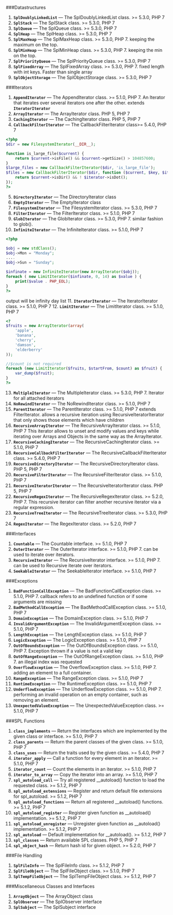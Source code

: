 ###Datastructures
1. **`SplDoublyLinkedList`** — The SplDoublyLinkedList class. >= 5.3.0, PHP 7
2. **`SplStack`** — The SplStack class. >= 5.3.0, PHP 7
3. **`SplQueue`** — The SplQueue class. >= 5.3.0, PHP 7
4. **`SplHeap`** — The SplHeap class. >= 5.3.0, PHP 7
5. **`SplMaxHeap`** — The SplMaxHeap class. >= 5.3.0, PHP 7. keeping the maximum on the top.
6. **`SplMinHeap`** — The SplMinHeap class. >= 5.3.0, PHP 7. keeping the min on the top.
7. **`SplPriorityQueue`** — The SplPriorityQueue class. >= 5.3.0, PHP 7
8. **`SplFixedArray`** — The SplFixedArray class. >= 5.3.0, PHP 7. fixed length with int keys. Faster than single array
9. **`SplObjectStorage`** — The SplObjectStorage class. >= 5.3.0, PHP 7

###Iterators
1. **`AppendIterator`** — The AppendIterator class. >= 5.1.0, PHP 7. 
    An Iterator that iterates over several iterators one after the other. extends **`IteratorIterator`**
2. **`ArrayIterator`** — The ArrayIterator class. PHP 5, PHP 7
3. **`CachingIterator`** — The CachingIterator class. PHP 5, PHP 7
4. **`CallbackFilterIterator`** — The CallbackFilterIterator class>= 5.4.0, PHP 7
```php
<?php
$dir = new FilesystemIterator(__DIR__);

function is_large_file($current) {
    return $current->isFile() && $current->getSize() > 104857600;
}
$large_files = new CallbackFilterIterator($dir, 'is_large_file');
$files = new CallbackFilterIterator($dir, function ($current, $key, $iterator) {
    return $current->isDir() && ! $iterator->isDot();
});
?>
```
5. **`DirectoryIterator`** — The DirectoryIterator class
6. **`EmptyIterator`** — The EmptyIterator class
7. **`FilesystemIterator`** — The FilesystemIterator class. >= 5.3.0, PHP 7
8. **`FilterIterator`** — The FilterIterator class. >= 5.1.0, PHP 7
9. **`GlobIterator`** — The GlobIterator class. >= 5.3.0, PHP 7. similar fashion to glob().
10. **`InfiniteIterator`** — The InfiniteIterator class. >= 5.1.0, PHP 7
```php
<?php

$obj = new stdClass();
$obj->Mon = "Monday";
....
$obj->Sun = "Sunday";

$infinate = new InfiniteIterator(new ArrayIterator($obj));
foreach ( new LimitIterator($infinate, 0, 14) as $value ) {
    print($value . PHP_EOL);
}
?>
```
output will be infinity day list
11. **`IteratorIterator`** — The IteratorIterator class. >= 5.1.0, PHP 7
12. **`LimitIterator`** — The LimitIterator class. >= 5.1.0, PHP 7
```php
<?
$fruits = new ArrayIterator(array(
    'apple',
    'banana',
    'cherry',
    'damson',
    'elderberry'
));

//$count is not required
foreach (new LimitIterator($fruits, $startFrom, $count) as $fruit) {
    var_dump($fruit);
}
?>
```
13. **`MultipleIterator`** — The MultipleIterator class. >= 5.3.0, PHP 7. Iterator for all attached iterators
14. **`NoRewindIterator`** — The NoRewindIterator class. >= 5.1.0, PHP 7
15. **`ParentIterator`** — The ParentIterator class. >= 5.1.0, PHP 7 extends FilterIterator.
    allows a recursive iteration using RecursiveIteratorIterator that only shows those elements which have children
16. **`RecursiveArrayIterator`** — The RecursiveArrayIterator class. >= 5.1.0, PHP 7
    This iterator allows to unset and modify values and keys while iterating over Arrays and Objects in the same way as the ArrayIterator.
17. **`RecursiveCachingIterator`** — The RecursiveCachingIterator class. >= 5.1.0, PHP 7
18. **`RecursiveCallbackFilterIterator`** — The RecursiveCallbackFilterIterator class. >= 5.4.0, PHP 7
19. **`RecursiveDirectoryIterator`** — The RecursiveDirectoryIterator class. PHP 5, PHP 7
20. **`RecursiveFilterIterator`** — The RecursiveFilterIterator class. >= 5.1.0, PHP 7
21. **`RecursiveIteratorIterator`** — The RecursiveIteratorIterator class. PHP 5, PHP 7
22. **`RecursiveRegexIterator`** — The RecursiveRegexIterator class. >= 5.2.0, PHP 7. This recursive iterator can filter another recursive iterator via a regular expression.
23. **`RecursiveTreeIterator`** — The RecursiveTreeIterator class. >= 5.3.0, PHP 7
24. **`RegexIterator`** — The RegexIterator class. >= 5.2.0, PHP 7

###Interfaces
1. **`Countable`** — The Countable interface. >= 5.1.0, PHP 7
2. **`OuterIterator`** — The OuterIterator interface. >= 5.1.0, PHP 7. can be used to iterate over iterators.
3. **`RecursiveIterator`** — The RecursiveIterator interface. >= 5.1.0, PHP 7. can be used to Recursive iterate over iterators.
4. **`SeekableIterator`** — The SeekableIterator interface. >= 5.1.0, PHP 7

###Exceptions
1. **`BadFunctionCallException`** — The BadFunctionCallException class. >= 5.1.0, PHP 7. 
    callback refers to an undefined function or if some arguments are missing
2. **`BadMethodCallException`** — The BadMethodCallException class. >= 5.1.0, PHP 7
3. **`DomainException`** — The DomainException class. >= 5.1.0, PHP 7
4. **`InvalidArgumentException`** — The InvalidArgumentException class. >= 5.1.0, PHP 7
5. **`LengthException`** — The LengthException class. >= 5.1.0, PHP 7
6. **`LogicException`** — The LogicException class. >= 5.1.0, PHP 7
7. **`OutOfBoundsException`** — The OutOfBoundsException class. >= 5.1.0, PHP 7. Exception thrown if a value is not a valid key
8. **`OutOfRangeException`** — The OutOfRangeException class. >= 5.1.0, PHP 7. an illegal index was requested
9. **`OverflowException`** — The OverflowException class. >= 5.1.0, PHP 7. adding an element to a full container.
10. **`RangeException`** — The RangeException class. >= 5.1.0, PHP 7
11. **`RuntimeException`** — The RuntimeException class. >= 5.1.0, PHP 7
12. **`UnderflowException`** — The UnderflowException class. >= 5.1.0, PHP 7.
    performing an invalid operation on an empty container, such as removing an element.
13. **`UnexpectedValueException`** — The UnexpectedValueException class. >= 5.1.0, PHP 7

###SPL Functions
1. **`class_implements`** — Return the interfaces which are implemented by the given class or interface. >= 5.1.0, PHP 7
2. **`class_parents`** — Return the parent classes of the given class. >= 5.1.0, PHP 7
3. **`class_uses`** — Return the traits used by the given class. >= 5.4.0, PHP 7
4. **`iterator_apply`** — Call a function for every element in an iterator. >= 5.1.0, PHP 7
5. **`iterator_count`** — Count the elements in an iterator. >= 5.1.0, PHP 7
6. **`iterator_to_array`** — Copy the iterator into an array. >= 5.1.0, PHP 7
7. **`spl_autoload_call`** — Try all registered __autoload() function to load the requested class. >= 5.1.2, PHP 7
8. **`spl_autoload_extensions`** — Register and return default file extensions for spl_autoload. >= 5.1.2, PHP 7
9. **`spl_autoload_functions`** — Return all registered __autoload() functions. >= 5.1.2, PHP 7
10. **`spl_autoload_register`** — Register given function as __autoload() implementation. >= 5.1.2, PHP 7
11. **`spl_autoload_unregister`** — Unregister given function as __autoload() implementation. >= 5.1.2, PHP 7
12. **`spl_autoload`** — Default implementation for __autoload(). >= 5.1.2, PHP 7
13. **`spl_classes`** — Return available SPL classes. PHP 5, PHP 7
14. **`spl_object_hash`** — Return hash id for given object. >= 5.2.0, PHP 7

###File Handling
1. **`SplFileInfo`** — The SplFileInfo class. >= 5.1.2, PHP 7
2. **`SplFileObject`** — The SplFileObject class. >= 5.1.0, PHP 7
3. **`SplTempFileObject`** — The SplTempFileObject class. >= 5.1.2, PHP 7

###Miscellaneous Classes and Interfaces
1. **`ArrayObject`** — The ArrayObject class
2. **`SplObserver`** — The SplObserver interface
3. **`SplSubject`** — The SplSubject interface